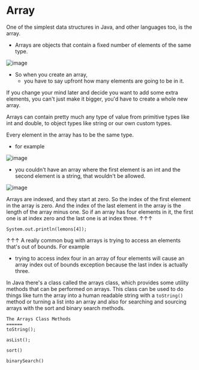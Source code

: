 # Array 
One of the simplest data structures in Java, and other languages too, is the array. 
- Arrays are objects that contain a fixed number of elements of the same type.

![image](https://github.com/user-attachments/assets/7ab8a61f-4a38-44b8-8b31-898ae16f0121)


- So when you create an array,
  - you have to say upfront how many elements are going to be in it.

If you change your mind later and decide you want to add some extra elements, you can't just make it bigger, you'd have to create a whole new array. 

Arrays can contain pretty much any type of value from primitive types like int and double, to object types like string or our own custom types. 

Every element in the array has to be the same type. 
- for example

![image](https://github.com/user-attachments/assets/655b4261-de3e-4705-a4e8-b63d4202f560)
  - you couldn't have an array where the first element is an int and the second element is a string, that wouldn't be allowed.

![image](https://github.com/user-attachments/assets/1cd3af0f-8c1d-4be3-8209-0a9bf6056a38)

Arrays are indexed, and they start at zero. So the index of the first element in the array is zero. And the index of the last element in the array is the length of the array minus one. So if an array has four elements in it, the first one is at index zero and the last one is at index three. ↑↑↑
```
System.out.println(lemons[4]);
```
↑↑↑ A really common bug with arrays is trying to access an elements that's out of bounds. 
For example
- trying to access index four in an array of four elements will cause an array index out of bounds exception because the last index is actually three.


In Java there's a class called the arrays class, which provides some utility methods that can be performed on arrays. This class can be used to do things like turn the array into a human readable string with a ```toString()``` method or turning a list into an array and also for searching and sourcing arrays with the sort and binary search methods. 
```
The Arrays Class Methods
======
toString();

asList();

sort()

binarySearch()
```
